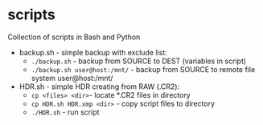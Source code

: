 # scripts
Collection of scripts in Bash and Python

- backup.sh - simple backup with exclude list:
  - `./backup.sh` - backup from SOURCE to DEST (variables in script)
  - `./backup.sh user@host:/mnt/` - backup from SOURCE to remote file system user@host:/mnt/
- HDR.sh - simple HDR creating from RAW (.CR2):
  - `cp <files> <dir>`- locate *.CR2 files in directory
  - `cp HDR.sh HDR.xmp <dir>` - copy script files to directory
  - `./HDR.sh` - run script
